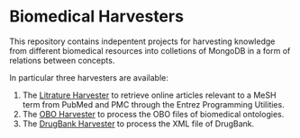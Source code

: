 # Biomedical Harvesters
This repository contains indepentent projects for harvesting knowledge from different biomedical resources into colletions of MongoDB in a form of relations between concepts.

In particular three harvesters are available:
1. The [Litrature Harvester](https://github.com/tasosnent/BiomedicalHarvesters/tree/master/HarvestEntrez) to retrieve online articles relevant to a MeSH term from PubMed and PMC through the Entrez Programming Utilities. 
2. The [OBO Harvester](https://github.com/tasosnent/BiomedicalHarvesters/tree/master/HarvestOBO) to process the OBO files of biomedical ontologies.
3. The [DrugBank Harvester]() to process the XML file of DrugBank. 

